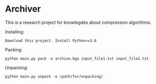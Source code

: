 # Archiver

This is a research project for knowlegdes about compression algorithms.

Installing:

```Download this project. Install Python>=3.6```

Packing:

```python main.py pack -o archive.bga input_file1.txt input_file2.txt```

Unpacking:

```python main.py unpack -o /path/for/unpacking/```
